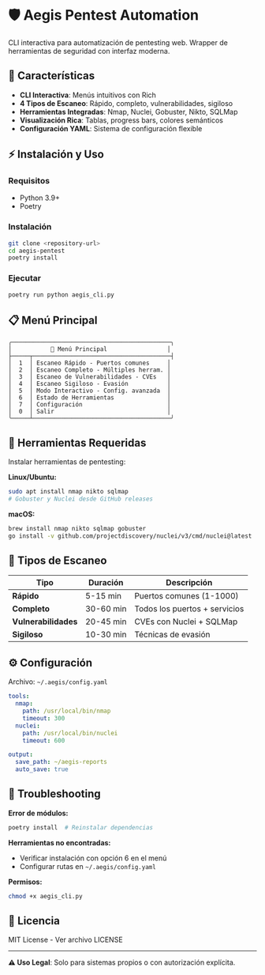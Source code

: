 # 🛡️ Aegis Pentest Automation

CLI interactiva para automatización de pentesting web. Wrapper de herramientas de seguridad con interfaz moderna.

## 🎯 Características

- **CLI Interactiva**: Menús intuitivos con Rich
- **4 Tipos de Escaneo**: Rápido, completo, vulnerabilidades, sigiloso
- **Herramientas Integradas**: Nmap, Nuclei, Gobuster, Nikto, SQLMap
- **Visualización Rica**: Tablas, progress bars, colores semánticos
- **Configuración YAML**: Sistema de configuración flexible

## ⚡ Instalación y Uso

### Requisitos
- Python 3.9+
- Poetry

### Instalación
```bash
git clone <repository-url>
cd aegis-pentest
poetry install
```

### Ejecutar
```bash
poetry run python aegis_cli.py
```

## 📋 Menú Principal

```
╭─────────────────────────────────────────────╮
│           🎯 Menú Principal                 │
├─────┬───────────────────────────────────────┤
│  1  │ Escaneo Rápido - Puertos comunes     │
│  2  │ Escaneo Completo - Múltiples herram. │
│  3  │ Escaneo de Vulnerabilidades - CVEs   │
│  4  │ Escaneo Sigiloso - Evasión           │
│  5  │ Modo Interactivo - Config. avanzada  │
│  6  │ Estado de Herramientas               │
│  7  │ Configuración                        │
│  0  │ Salir                                │
╰─────┴───────────────────────────────────────╯
```

## 🔧 Herramientas Requeridas

Instalar herramientas de pentesting:

**Linux/Ubuntu:**
```bash
sudo apt install nmap nikto sqlmap
# Gobuster y Nuclei desde GitHub releases
```

**macOS:**
```bash
brew install nmap nikto sqlmap gobuster
go install -v github.com/projectdiscovery/nuclei/v3/cmd/nuclei@latest
```

## 🎯 Tipos de Escaneo

| Tipo | Duración | Descripción |
|------|----------|-------------|
| **Rápido** | 5-15 min | Puertos comunes (1-1000) |
| **Completo** | 30-60 min | Todos los puertos + servicios |
| **Vulnerabilidades** | 20-45 min | CVEs con Nuclei + SQLMap |
| **Sigiloso** | 10-30 min | Técnicas de evasión |

## ⚙️ Configuración

Archivo: `~/.aegis/config.yaml`
```yaml
tools:
  nmap:
    path: /usr/local/bin/nmap
    timeout: 300
  nuclei:
    path: /usr/local/bin/nuclei
    timeout: 600

output:
  save_path: ~/aegis-reports
  auto_save: true
```

## 🚦 Troubleshooting

**Error de módulos:**
```bash
poetry install  # Reinstalar dependencias
```

**Herramientas no encontradas:**
- Verificar instalación con opción 6 en el menú
- Configurar rutas en `~/.aegis/config.yaml`

**Permisos:**
```bash
chmod +x aegis_cli.py
```

## 📝 Licencia

MIT License - Ver archivo LICENSE

---

**⚠️ Uso Legal**: Solo para sistemas propios o con autorización explícita. 